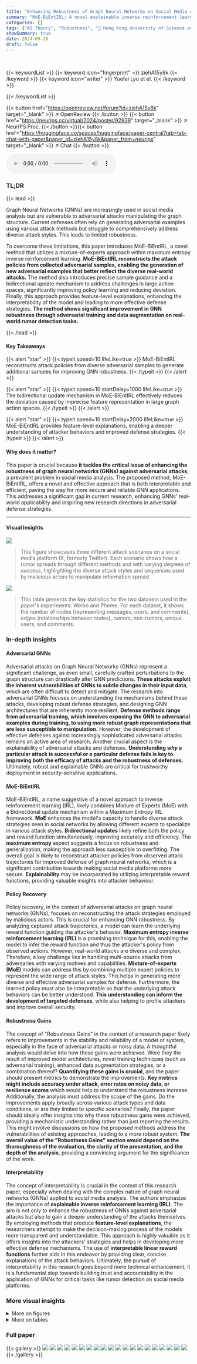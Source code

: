 ```yaml
---
title: "Enhancing Robustness of Graph Neural Networks on Social Media with Explainable Inverse Reinforcement Learning"
summary: "MoE-BiEntIRL: A novel explainable inverse reinforcement learning method enhances GNN robustness against diverse social media attacks by reconstructing attacker policies and generating more robust trai..."
categories: []
tags: ["AI Theory", "Robustness", "🏢 Hong Kong University of Science and Technology",]
showSummary: true
date: 2024-09-26
draft: false
---
```


<br>

{{< keywordList >}}
{{< keyword icon="fingerprint" >}} ziehA15y8k {{< /keyword >}}
{{< keyword icon="writer" >}} Yuefei Lyu et el. {{< /keyword >}}
 
{{< /keywordList >}}

{{< button href="https://openreview.net/forum?id=ziehA15y8k" target="_blank" >}}
↗ OpenReview
{{< /button >}}
{{< button href="https://neurips.cc/virtual/2024/poster/92939" target="_blank" >}}
↗ NeurIPS Proc.
{{< /button >}}{{< button href="https://huggingface.co/spaces/huggingface/paper-central?tab=tab-chat-with-paper&paper_id=ziehA15y8k&paper_from=neurips" target="_blank" >}}
↗ Chat
{{< /button >}}



<audio controls>
    <source src="https://ai-paper-reviewer.com/ziehA15y8k/podcast.wav" type="audio/wav">
    Your browser does not support the audio element.
</audio>


### TL;DR


{{< lead >}}

Graph Neural Networks (GNNs) are increasingly used in social media analysis but are vulnerable to adversarial attacks manipulating the graph structure.  Current defenses often rely on generating adversarial examples using various attack methods but struggle to comprehensively address diverse attack styles.  This leads to limited robustness. 



To overcome these limitations, this paper introduces MoE-BiEntIRL, a novel method that utilizes a mixture-of-experts approach within maximum entropy inverse reinforcement learning. **MoE-BiEntIRL reconstructs the attack policies from collected adversarial samples, enabling the generation of new adversarial examples that better reflect the diverse real-world attacks.**  The method also introduces precise sample guidance and a bidirectional update mechanism to address challenges in large action spaces, significantly improving policy learning and reducing deviation. Finally, this approach provides feature-level explanations, enhancing the interpretability of the model and leading to more effective defense strategies. **The method shows significant improvement in GNN robustness through adversarial training and data augmentation on real-world rumor detection tasks.**

{{< /lead >}}


#### Key Takeaways

{{< alert "star" >}}
{{< typeit speed=10 lifeLike=true >}} MoE-BiEntIRL reconstructs attack policies from diverse adversarial samples to generate additional samples for improving GNN robustness. {{< /typeit >}}
{{< /alert >}}

{{< alert "star" >}}
{{< typeit speed=10 startDelay=1000 lifeLike=true >}} The bidirectional update mechanism in MoE-BiEntIRL effectively reduces the deviation caused by imprecise feature representation in large graph action spaces. {{< /typeit >}}
{{< /alert >}}

{{< alert "star" >}}
{{< typeit speed=10 startDelay=2000 lifeLike=true >}} MoE-BiEntIRL provides feature-level explanations, enabling a deeper understanding of attacker behaviors and improved defense strategies. {{< /typeit >}}
{{< /alert >}}

#### Why does it matter?
This paper is crucial because **it tackles the critical issue of enhancing the robustness of graph neural networks (GNNs) against adversarial attacks**, a prevalent problem in social media analysis.  The proposed method, MoE-BiEntIRL, offers a novel and effective approach that is both interpretable and efficient, paving the way for more secure and reliable GNN applications.  This addresses a significant gap in current research, enhancing GNNs' real-world applicability and inspiring new research directions in adversarial defense strategies.

------
#### Visual Insights



![](https://ai-paper-reviewer.com/ziehA15y8k/figures_1_1.jpg)

> This figure showcases three different attack scenarios on a social media platform (X, formerly Twitter). Each scenario shows how a rumor spreads through different methods and with varying degrees of success, highlighting the diverse attack styles and sequences used by malicious actors to manipulate information spread.





![](https://ai-paper-reviewer.com/ziehA15y8k/tables_7_1.jpg)

> This table presents the key statistics for the two datasets used in the paper's experiments: Weibo and Pheme.  For each dataset, it shows the number of nodes (representing messages, users, and comments), edges (relationships between nodes), rumors, non-rumors, unique users, and comments.





### In-depth insights


#### Adversarial GNNs
Adversarial attacks on Graph Neural Networks (GNNs) represent a significant challenge, as even small, carefully crafted perturbations to the graph structure can drastically alter GNN predictions.  **These attacks exploit the inherent vulnerabilities of GNNs to subtle changes in their input data**, which are often difficult to detect and mitigate.  The research into adversarial GNNs focuses on understanding the mechanisms behind these attacks, developing robust defense strategies, and designing GNN architectures that are inherently more resilient. **Defense methods range from adversarial training, which involves exposing the GNN to adversarial examples during training, to using more robust graph representations that are less susceptible to manipulation.**  However, the development of effective defenses against increasingly sophisticated adversarial attacks remains an active area of research.  Another crucial aspect is the explainability of adversarial attacks and defenses.  **Understanding *why* a particular attack is successful or a particular defense fails is key to improving both the efficacy of attacks and the robustness of defenses.**  Ultimately, robust and explainable GNNs are critical for trustworthy deployment in security-sensitive applications.

#### MoE-BiEntIRL
MoE-BiEntIRL, a name suggestive of a novel approach to inverse reinforcement learning (IRL), likely combines Mixture of Experts (MoE) with a Bidirectional update mechanism within a Maximum Entropy IRL framework.  **MoE** enhances the model's capacity to handle diverse attack strategies seen in social networks by allowing different experts to specialize in various attack styles.  **Bidirectional updates** likely refine both the policy and reward function simultaneously, improving accuracy and efficiency. The **maximum entropy** aspect suggests a focus on robustness and generalization, making the approach less susceptible to overfitting.  The overall goal is likely to reconstruct attacker policies from observed attack trajectories for improved defense of graph neural networks, which is a significant contribution towards making social media platforms more secure.  **Explainability** may be incorporated by utilizing interpretable reward functions, providing valuable insights into attacker behaviour.

#### Policy Recovery
Policy recovery, in the context of adversarial attacks on graph neural networks (GNNs), focuses on reconstructing the attack strategies employed by malicious actors.  This is crucial for enhancing GNN robustness.  By analyzing captured attack trajectories, a model can learn the underlying reward function guiding the attacker's behavior. **Maximum entropy inverse reinforcement learning (IRL)** is a promising technique for this, enabling the model to infer the reward function and thus the attacker's policy from observed actions.  However, real-world attacks are diverse and complex. Therefore, a key challenge lies in handling multi-source attacks from adversaries with varying motives and capabilities. **Mixture-of-experts (MoE)** models can address this by combining multiple expert policies to represent the wide range of attack styles. This helps in generating more diverse and effective adversarial samples for defense.  Furthermore, the learned policy must also be interpretable so that the underlying attack behaviors can be better understood.  **This understanding can inform the development of targeted defenses**, while also helping to profile attackers and improve overall security.

#### Robustness Gains
The concept of "Robustness Gains" in the context of a research paper likely refers to improvements in the stability and reliability of a model or system, especially in the face of adversarial attacks or noisy data.  A thoughtful analysis would delve into how these gains were achieved.  Were they the result of improved model architectures, novel training techniques (such as adversarial training), enhanced data augmentation strategies, or a combination thereof?  **Quantifying these gains is crucial**, and the paper should present metrics to demonstrate the improvements.  **Key metrics might include accuracy under attack, error rates on noisy data, or resilience scores** which would help to understand the robustness increase.  Additionally, the analysis must address the scope of the gains.  Do the improvements apply broadly across various attack types and data conditions, or are they limited to specific scenarios?  Finally, the paper should ideally offer insights into why these robustness gains were achieved, providing a mechanistic understanding rather than just reporting the results.  This might involve discussions on how the proposed methods address the vulnerabilities of existing approaches, leading to a more robust system.  **The overall value of the "Robustness Gains" section would depend on the thoroughness of the evaluation, the clarity of the presentation, and the depth of the analysis**, providing a convincing argument for the significance of the work.

#### Interpretability
The concept of interpretability is crucial in the context of this research paper, especially when dealing with the complex nature of graph neural networks (GNNs) applied to social media analysis.  The authors emphasize the importance of **explainable inverse reinforcement learning (IRL)**. The aim is not only to enhance the robustness of GNNs against adversarial attacks but also to gain a deeper understanding of the attacks themselves. By employing methods that produce **feature-level explanations**, the researchers attempt to make the decision-making process of the models more transparent and understandable. This approach is highly valuable as it offers insights into the attackers' strategies and helps in developing more effective defense mechanisms.  The use of **interpretable linear reward functions** further aids in this endeavor by providing clear, concise explanations of the attack behaviors.  Ultimately, the pursuit of interpretability in this research goes beyond mere technical enhancement; it is a fundamental step towards building trust and accountability in the application of GNNs for critical tasks like rumor detection on social media platforms.


### More visual insights

<details>
<summary>More on figures
</summary>


![](https://ai-paper-reviewer.com/ziehA15y8k/figures_3_1.jpg)

> This figure illustrates the three-stage framework of the proposed MoE-BiEntIRL method: attack, reconstruction, and defense.  The attack stage shows multiple attackers generating various attack trajectories on a social network graph. The reconstruction stage uses a mixture-of-experts (MoE) model and maximum entropy inverse reinforcement learning (EntIRL) to learn the attack policy from the observed trajectories, leveraging precise sample guidance and a bidirectional update mechanism to improve accuracy.  The defense stage utilizes the reconstructed attack policy to generate additional adversarial samples, which are then used for data augmentation and adversarial training of a targeted model, enhancing its robustness against attacks. The top-right corner shows an example of an attack trajectory involving subgraph selection and node manipulation.  The figure provides a comprehensive overview of the proposed methodology for improving the robustness of graph neural networks (GNNs) in social media analysis.


![](https://ai-paper-reviewer.com/ziehA15y8k/figures_6_1.jpg)

> This figure illustrates the proposed MoE-BiEntIRL framework which consists of three main stages: attack, reconstruction, and defense.  The 'attack' stage shows various attackers manipulating the social network graph using different attack methods. The 'reconstruction' stage uses the MoE-BiEntIRL method (mixture-of-experts bidirectional update maximum entropy inverse reinforcement learning) to learn the attack policy from collected attack trajectories. This stage incorporates precise sample guidance and a bidirectional update mechanism to improve the accuracy and efficiency of policy reconstruction. Finally, the 'defense' stage uses the learned attack policy to generate additional adversarial samples to enhance the robustness of the target GNN model through data augmentation and adversarial training.  An example of a specific attack trajectory in a social network is provided in the top right corner.


</details>




<details>
<summary>More on tables
</summary>


![](https://ai-paper-reviewer.com/ziehA15y8k/tables_8_1.jpg)
> This table presents the performance comparison of different inverse reinforcement learning (IRL) methods in reconstructing attack policies.  The performance is measured by the average attack loss (∆LA) over the last 100 episodes of the reconstruction process.  It compares three IRL methods (Apprenticeship, EntIRL, MoE-BiEntIRL) against four attack methods (PRBCD, AdRumor, PageRank, GC-RWCS) at different attack budgets (T=5, T=20) and on different datasets (Weibo, Pheme). A higher ∆LA indicates better performance in approximating the original attack policy.

![](https://ai-paper-reviewer.com/ziehA15y8k/tables_8_2.jpg)
> This table presents the performance of three different inverse reinforcement learning (IRL) methods in reconstructing attack policies.  It compares the performance of Apprenticeship Learning, EntIRL, and the proposed MoE-BiEntIRL on four different types of graph adversarial attacks (PR-BCD, AdRumor-RL, PageRank, GC-RWCS).  The performance is measured using the average ∆LA (attack loss difference) over the last 100 episodes of training for each method and attack type, with higher values representing better performance. A mixture of low and high cost attack samples is also tested for each method.

![](https://ai-paper-reviewer.com/ziehA15y8k/tables_9_1.jpg)
> This table shows the test accuracy decline of a GCN rumor detector on the Weibo dataset after applying different defense methods against various graph adversarial attacks (PageRank, GC-RWCS, PR-BCD, AdRumor-RL).  It compares the accuracy decline without any defense (w/o Def), with data augmentation using expert samples (EDA), data augmentation using samples generated by MoE-BiEntIRL (DA), and adversarial training (AT).  The best and second-best performing methods are highlighted.

![](https://ai-paper-reviewer.com/ziehA15y8k/tables_9_2.jpg)
> This table shows the top 8 most important features for subgraph selection in the Adversarial Rumor-RL attack model, as determined by both expert samples and the learned reward function.  Features are categorized into 'Source Subgraph', 'Destination Subgraph', and a few additional features. Overlapping features between the expert sample analysis and the reward function are highlighted with a gray background. More details on the features themselves are available in Appendix C of the paper.

![](https://ai-paper-reviewer.com/ziehA15y8k/tables_14_1.jpg)
> This table presents the test accuracy decline of a Graph Convolutional Network (GCN) rumor detector on the Weibo dataset under different attack scenarios. It shows the impact of using adversarial samples generated by various methods to improve robustness, along with comparison to the results without using adversarial training and data augmentation.

![](https://ai-paper-reviewer.com/ziehA15y8k/tables_15_1.jpg)
> This table presents the test accuracy decline of a GCN rumor detector on the Weibo dataset with different defense methods against various attack strategies. The results show the accuracy decline when no defense is applied and when various robustness enhancement techniques are used.  The table also highlights the best-performing method(s) for each attack type.

![](https://ai-paper-reviewer.com/ziehA15y8k/tables_16_1.jpg)
> This table compares the time complexity and runtime of three models: MoE-BiEntIRL, Apprenticeship, and EntIRL.  The comparison is broken down into three phases: interaction, reward acquisition, and policy update.  The table shows the time complexity for each phase and the total runtime for experiments performed on Weibo and Pheme datasets with specific parameter values (T=5 and N=3).

</details>




### Full paper

{{< gallery >}}
<img src="https://ai-paper-reviewer.com/ziehA15y8k/1.png" class="grid-w50 md:grid-w33 xl:grid-w25" />
<img src="https://ai-paper-reviewer.com/ziehA15y8k/2.png" class="grid-w50 md:grid-w33 xl:grid-w25" />
<img src="https://ai-paper-reviewer.com/ziehA15y8k/3.png" class="grid-w50 md:grid-w33 xl:grid-w25" />
<img src="https://ai-paper-reviewer.com/ziehA15y8k/4.png" class="grid-w50 md:grid-w33 xl:grid-w25" />
<img src="https://ai-paper-reviewer.com/ziehA15y8k/5.png" class="grid-w50 md:grid-w33 xl:grid-w25" />
<img src="https://ai-paper-reviewer.com/ziehA15y8k/6.png" class="grid-w50 md:grid-w33 xl:grid-w25" />
<img src="https://ai-paper-reviewer.com/ziehA15y8k/7.png" class="grid-w50 md:grid-w33 xl:grid-w25" />
<img src="https://ai-paper-reviewer.com/ziehA15y8k/8.png" class="grid-w50 md:grid-w33 xl:grid-w25" />
<img src="https://ai-paper-reviewer.com/ziehA15y8k/9.png" class="grid-w50 md:grid-w33 xl:grid-w25" />
<img src="https://ai-paper-reviewer.com/ziehA15y8k/10.png" class="grid-w50 md:grid-w33 xl:grid-w25" />
<img src="https://ai-paper-reviewer.com/ziehA15y8k/11.png" class="grid-w50 md:grid-w33 xl:grid-w25" />
<img src="https://ai-paper-reviewer.com/ziehA15y8k/12.png" class="grid-w50 md:grid-w33 xl:grid-w25" />
<img src="https://ai-paper-reviewer.com/ziehA15y8k/13.png" class="grid-w50 md:grid-w33 xl:grid-w25" />
<img src="https://ai-paper-reviewer.com/ziehA15y8k/14.png" class="grid-w50 md:grid-w33 xl:grid-w25" />
<img src="https://ai-paper-reviewer.com/ziehA15y8k/15.png" class="grid-w50 md:grid-w33 xl:grid-w25" />
<img src="https://ai-paper-reviewer.com/ziehA15y8k/16.png" class="grid-w50 md:grid-w33 xl:grid-w25" />
<img src="https://ai-paper-reviewer.com/ziehA15y8k/17.png" class="grid-w50 md:grid-w33 xl:grid-w25" />
<img src="https://ai-paper-reviewer.com/ziehA15y8k/18.png" class="grid-w50 md:grid-w33 xl:grid-w25" />
<img src="https://ai-paper-reviewer.com/ziehA15y8k/19.png" class="grid-w50 md:grid-w33 xl:grid-w25" />
<img src="https://ai-paper-reviewer.com/ziehA15y8k/20.png" class="grid-w50 md:grid-w33 xl:grid-w25" />
{{< /gallery >}}